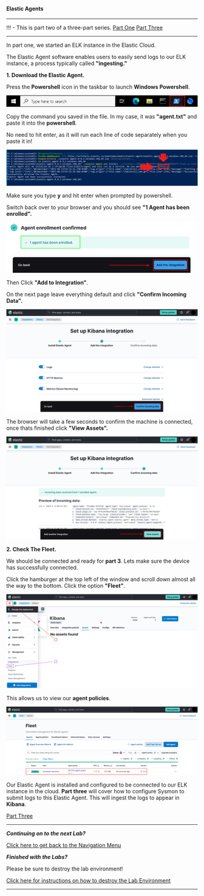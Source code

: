 #### Elastic Agents
---

!!! - This is part two of a three-part series.
	[Part One](./elk_in_the_cloud.md "Elk in the Cloud")
	[Part Three](./sysmon_logs.md "Configuring Sysmon")

---

In part one, we started an ELK instance in the Elastic Cloud.

The Elastic Agent software enables users to easily send logs to our ELK instance, a process typically called **"ingesting."**

**1. Download the Elastic Agent.**

Press the **Powershell** icon in the taskbar to launch **Windows Powershell**.

![Powershell](./images/OpeningPowershell.png)

Copy the command you saved in the file.  In my case, it was **"agent.txt"** and paste it into the **powershell**. 

No need to hit enter, as it will run each line of code separately when you paste it in!

![Powershell](./images/powershell.png)

Make sure you type **y** and hit enter when prompted by powershell.

Switch back over to your browser and you should see **"1 Agent has been enrolled".**

![Enrolled Machine](./images/finish_button.PNG)

Then Click **"Add to Integration"**.

On the next page leave everything default and click **"Confirm Incoming Data".**

![Confirm Data](./images/confirm_data.PNG)

The browser will take a few seconds to confirm the machine is connected, once thats finished click **"View Assets".**

![Enrolled](./images/successful_enroll.PNG)

**2. Check The Fleet.**

We should be connected and ready for **part 3**.  Lets make sure the device has successfully connected.

Click the hamburger at the top left of the window and scroll down almost all the way to the bottom. Click the option **"Fleet"**.

![Fleet](./images/fleet_loc.PNG)

This allows us to view our **agent policies**.

![Powershell](./images/pic_of_box.PNG)

Our Elastic Agent is installed and configured to be connected to our ELK instance in the cloud.  **Part three** will cover how to configure Sysmon to submit logs to this Elastic Agent.  This will ingest the logs to appear in **Kibana**.

[Part Three](./sysmon_logs.md "Configuring Sysmon")

***
***Continuing on to the next Lab?***

[Click here to get back to the Navigation Menu](/IntroClassFiles/navigation.md)

***Finished with the Labs?***


Please be sure to destroy the lab environment!

[Click here for instructions on how to destroy the Lab Environment](/IntroClassFiles/Tools/IntroClass/LabDestruction/labdestruction.md)

---
